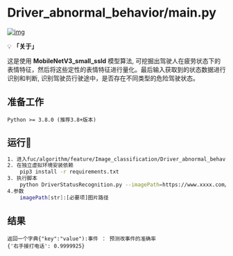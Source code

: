 # []()Driver_abnormal_behavior/main.py

[![img](https://img.shields.io/badge/python-%3E=3.8.x-green.svg)](https://python.org/)


💡 **「关于」**

这是使用 **MobileNetV3_small_ssld** 模型算法, 可挖掘出驾驶人在疲劳状态下的表情特征，然后将这些定性的表情特征进行量化。最后输入获取到的状态数据进行识别和判断,
识别驾驶员行驶途中，是否存在不同类型的危险驾驶状态。



## 准备工作
```
Python >= 3.8.0 (推荐3.8+版本) 
```

## 运行💈

```bash
1. 进入fuc/algorithm/feature/Image_classification/Driver_abnormal_behavior目录
2. 在独立虚拟环境安装依赖
	pip3 install -r requirements.txt
3. 执行脚本
	python DriverStatusRecognition.py --imagePath=https://www.xxxx.com/xxx.png
4.参数
    imagePath[str]:[必要项]图片路径
```

## 结果

```
返回一个字典{"key":"value"):事件 ： 预测改事件的准确率
{'右手接打电话': 0.9999925}
 
```